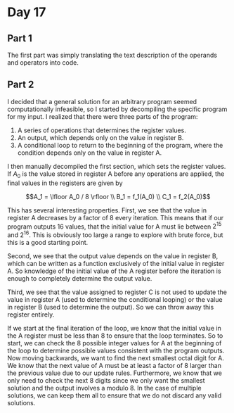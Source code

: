 # Day 17

## Part 1
The first part was simply translating the text description of the operands and operators into code.

## Part 2
I decided that a general solution for an arbitrary program seemed computationally infeasible, so I started by decompiling the specific program for my input. I realized that there were three parts of the program:
  1. A series of operations that determines the register values.
  2. An output, which depends only on the value in register B.
  3. A conditional loop to return to the beginning of the program, where the condition depends only on the value in register A.

I then manually decompiled the first section, which sets the register values. If $A_0$ is the value stored in register A before any operations are applied, the final values in the registers are given by
```math
A_1 = \lfloor A_0 / 8 \rfloor \\
B_1 = f_1(A_0) \\
C_1 = f_2(A_0)
```
This has several interesting properties. First, we see that the value in register A decreases by a factor of 8 every iteration. This means that if our program outputs 16 values, that the initial value for A must lie between $2^{15}$ and $2^{16}$. This is obviously too large a range to explore with brute force, but this is a good starting point.

Second, we see that the output value depends on the value in register B, which can be written as a function exclusively of the initial value in register A. So knowledge of the initial value of the A register before the iteration is enough to completely determine the output value.

Third, we see that the value assigned to register C is not used to update the value in register A (used to determine the conditional looping) or the value in register B (used to determine the output). So we can throw away this register entirely.

If we start at the final iteration of the loop, we know that the initial value in the A register must be less than 8 to ensure that the loop terminates. So to start, we can check the 8 possible integer values for A at the beginning of the loop to determine possible values consistent with the program outputs. Now moving backwards, we want to find the next smallest octal digit for A. We know that the next value of A must be at least a factor of 8 larger than the previous value due to our update rules. Furthermore, we know that we only need to check the next 8 digits since we only want the smallest solution and the output involves a modulo 8. In the case of multiple solutions, we can keep them all to ensure that we do not discard any valid solutions.
